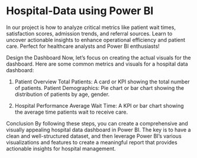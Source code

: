 # Hospital-Data using Power BI 
In our project is how to analyze critical metrics like patient wait times, satisfaction scores, admission trends, and referral sources. Learn to uncover actionable insights to enhance operational efficiency and patient care. Perfect for healthcare analysts and Power BI enthusiasts!

Design the Dashboard
Now, let’s focus on creating the actual visuals for the dashboard. Here are some common metrics and visuals for a hospital data dashboard:

1. Patient Overview
Total Patients: A card or KPI showing the total number of patients.
Patient Demographics: Pie chart or bar chart showing the distribution of patients by age, gender.

2. Hospital Performance
Average Wait Time: A KPI or bar chart showing the average time patients wait to receive care.

Conclusion
By following these steps, you can create a comprehensive and visually appealing hospital data dashboard in Power BI. The key is to have a clean and well-structured dataset, and then leverage Power BI’s various visualizations and features to create a meaningful report that provides actionable insights for hospital management.
